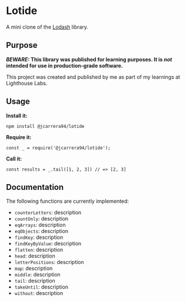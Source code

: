# Lotide

A mini clone of the [Lodash](https://lodash.com) library.

## Purpose

**_BEWARE:_ This library was published for learning purposes. It is _not_ intended for use in production-grade software.**

This project was created and published by me as part of my learnings at Lighthouse Labs. 

## Usage

**Install it:**

`npm install @jcarrera94/lotide`

**Require it:**

`const _ = require('@jcarrera94/lotide');`

**Call it:**

`const results = _.tail([1, 2, 3]) // => [2, 3]`

## Documentation

The following functions are currently implemented:

* `counterLetters`: description
* `countOnly`: description
* `eqArrays`: description
* `eqObjects`: description
* `findKey`: description
* `findKeyByValue`: description
* `flatten`: description
* `head`: description
* `letterPositions`: description
* `map`: description
* `middle`: description
* `tail`: description
* `takeUntil`: description
* `without`: description

